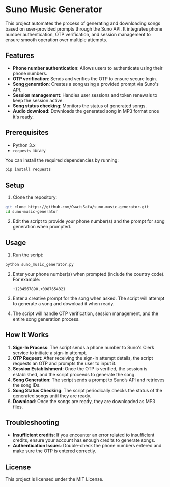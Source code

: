 # Suno Music Generator

This project automates the process of generating and downloading songs based on user-provided prompts through the Suno API. It integrates phone number authentication, OTP verification, and session management to ensure smooth operation over multiple attempts.

## Features

- **Phone number authentication**: Allows users to authenticate using their phone numbers.
- **OTP verification**: Sends and verifies the OTP to ensure secure login.
- **Song generation**: Creates a song using a provided prompt via Suno's API.
- **Session management**: Handles user sessions and token renewals to keep the session active.
- **Song status checking**: Monitors the status of generated songs.
- **Audio download**: Downloads the generated song in MP3 format once it's ready.

## Prerequisites

- Python 3.x
- `requests` library

You can install the required dependencies by running:

```bash
pip install requests
```

## Setup

1. Clone the repository:

```bash
git clone https://github.com/OwaisSafa/suno-music-generator.git
cd suno-music-generator
```

2. Edit the script to provide your phone number(s) and the prompt for song generation when prompted.

## Usage

1. Run the script:

```bash
python suno_music_generator.py
```

2. Enter your phone number(s) when prompted (include the country code). For example:
   ```
   +1234567890,+0987654321
   ```

3. Enter a creative prompt for the song when asked. The script will attempt to generate a song and download it when ready.

4. The script will handle OTP verification, session management, and the entire song generation process.

## How It Works

1. **Sign-In Process**: The script sends a phone number to Suno's Clerk service to initiate a sign-in attempt.
2. **OTP Request**: After receiving the sign-in attempt details, the script requests an OTP and prompts the user to input it.
3. **Session Establishment**: Once the OTP is verified, the session is established, and the script proceeds to generate the song.
4. **Song Generation**: The script sends a prompt to Suno’s API and retrieves the song IDs.
5. **Song Status Checking**: The script periodically checks the status of the generated songs until they are ready.
6. **Download**: Once the songs are ready, they are downloaded as MP3 files.

## Troubleshooting

- **Insufficient credits**: If you encounter an error related to insufficient credits, ensure your account has enough credits to generate songs.
- **Authentication Issues**: Double-check the phone numbers entered and make sure the OTP is entered correctly.

## License

This project is licensed under the MIT License.
